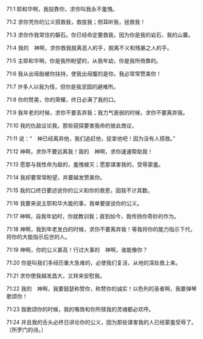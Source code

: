 <a id="1"></a>71:1  耶和华啊，我投靠你，求你叫我永不羞愧。  

<a id="2"></a>71:2  求你凭你的公义搭救我，救拔我；侧耳听我，拯救我！  

<a id="3"></a>71:3  求你作我常住的磐石。你已经命定要救我，因为你是我的岩石，我的山寨。  

<a id="4"></a>71:4  我的　神啊，求你救我脱离恶人的手，脱离不义和残暴之人的手。  

<a id="5"></a>71:5  主耶和华啊，你是我所盼望的，从我年幼，你是我所倚靠的。  

<a id="6"></a>71:6  我从出母胎被你扶持，使我出母腹的是你。我必常常赞美你！  

<a id="7"></a>71:7  许多人以我为怪，但你是我坚固的避难所。  

<a id="8"></a>71:8  你的赞美，你的荣耀，终日必满了我的口。  

<a id="9"></a>71:9  我年老的时候，求你不要丢弃我；我力气衰弱的时候，求你不要离弃我。  

<a id="10"></a>71:10  我的仇敌议论我，那些窥探要害我命的彼此商议，  

<a id="11"></a>71:11  说：“　神已经离弃他，我们追赶他，捉拿他吧！因为没有人搭救。”  

<a id="12"></a>71:12  神啊，求你不要远离我！我的　神啊，求你速速帮助我！  

<a id="13"></a>71:13  愿那与我性命为敌的，羞愧被灭；愿那谋害我的，受辱蒙羞。  

<a id="14"></a>71:14  我却要常常盼望，并要越发赞美你。  

<a id="15"></a>71:15  我的口终日要述说你的公义和你的救恩，因我不计其数。  

<a id="16"></a>71:16  我要来说主耶和华大能的事，我单要提说你的公义。  

<a id="17"></a>71:17  神啊，自我年幼时，你就教训我；直到如今，我传扬你奇妙的作为。  

<a id="18"></a>71:18  神啊，我到年老发白的时候，求你不要离弃我！等我将你的能力指示下代，将你的大能指示后世的人。  

<a id="19"></a>71:19  神啊，你的公义甚高！行过大事的　神啊，谁能像你？  

<a id="20"></a>71:20  你是叫我们多经历重大急难的，必使我们复活，从地的深处救上来。  

<a id="21"></a>71:21  求你使我越发昌大，又转来安慰我。  

<a id="22"></a>71:22  我的　神啊，我要鼓瑟称赞你，称赞你的诚实！以色列的圣者啊，我要弹琴歌颂你！  

<a id="23"></a>71:23  我歌颂你的时候，我的嘴唇和你所赎我的灵魂都必欢呼。  

<a id="24"></a>71:24  并且我的舌头必终日讲论你的公义，因为那些谋害我的人已经蒙羞受辱了。〔所罗门的诗。〕  
